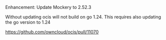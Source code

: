 Enhancement: Update Mockery to 2.52.3

Without updating ocis will not build on go 1.24. This requires also updating the go version to 1.24

https://github.com/owncloud/ocis/pull/11070
